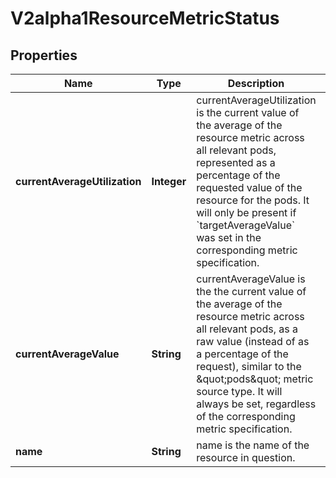 
# V2alpha1ResourceMetricStatus

## Properties
Name | Type | Description | Notes
------------ | ------------- | ------------- | -------------
**currentAverageUtilization** | **Integer** | currentAverageUtilization is the current value of the average of the resource metric across all relevant pods, represented as a percentage of the requested value of the resource for the pods.  It will only be present if &#x60;targetAverageValue&#x60; was set in the corresponding metric specification. |  [optional]
**currentAverageValue** | **String** | currentAverageValue is the the current value of the average of the resource metric across all relevant pods, as a raw value (instead of as a percentage of the request), similar to the \&quot;pods\&quot; metric source type. It will always be set, regardless of the corresponding metric specification. | 
**name** | **String** | name is the name of the resource in question. | 



